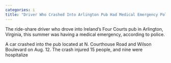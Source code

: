 ```yaml
---
categories: i
title: "Driver Who Crashed Into Arlington Pub Had Medical Emergency Police"
---
```


The ride-share driver who drove into Ireland’s Four Courts pub in Arlington, Virginia, this summer was having a medical emergency, according to police.



A car crashed into the pub located at N. Courthouse Road and Wilson Boulevard on Aug. 12. The crash injured 15 people, and nine were hospitalize